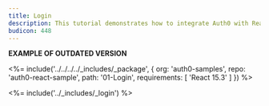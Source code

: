 ```yaml
---
title: Login
description: This tutorial demonstrates how to integrate Auth0 with ReactJS to add authentication and authorization to your app
budicon: 448
---
```


**EXAMPLE OF OUTDATED VERSION**

<%= include('../../../../_includes/_package', {
  org: 'auth0-samples',
  repo: 'auth0-react-sample',
  path: '01-Login',
  requirements: [
    'React 15.3'
  ]
}) %>

<%= include('../_includes/_login') %>
